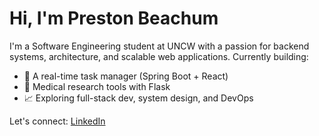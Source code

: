# Hi, I'm Preston Beachum 
I'm a Software Engineering student at UNCW with a passion for backend systems, architecture, and scalable web applications. Currently building:
- 🔧 A real-time task manager (Spring Boot + React)
- 🧠 Medical research tools with Flask
- 📈 Exploring full-stack dev, system design, and DevOps

Let's connect: [LinkedIn](https://www.linkedin.com/in/preston-beachum-a3b7b12ba)

<!--
**prestonbeachum/prestonbeachum** is a ✨ _special_ ✨ repository because its `README.md` (this file) appears on your GitHub profile.

Here are some ideas to get you started:

- 🔭 I’m currently working on ...
- 🌱 I’m currently learning ...
- 👯 I’m looking to collaborate on ...
- 🤔 I’m looking for help with ...
- 💬 Ask me about ...
- 📫 How to reach me: ...
- 😄 Pronouns: ...
- ⚡ Fun fact: ...
-->
